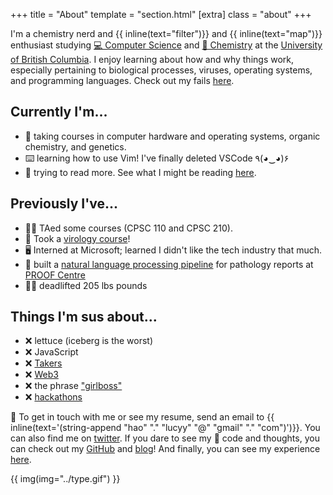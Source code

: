 +++
title = "About"
template = "section.html"
[extra]
class = "about"
+++

I'm a chemistry nerd and {{ inline(text="filter")}} and {{ inline(text="map")}} enthusiast studying [💻 Computer Science](https://www.cs.ubc.ca/) and [🧪 Chemistry](https://www.chem.ubc.ca/) at the [University of British Columbia](https://www.ubc.ca/). I enjoy learning about how and why things work, especially pertaining to biological processes, viruses, operating systems, and programming languages. Check out my fails [here](@/failures/_index.md).

## Currently I'm...
- 🎒 taking courses in computer hardware and operating systems, organic chemistry, and genetics.
- ⌨️  learning how to use Vim! I've finally deleted VSCode	٩(◕‿◕)۶
- 📄 trying to read more. See what I might be reading [here](https://curius.app/lucy2).

## Previously I've...
- 👋🏻 TAed some courses (CPSC 110 and CPSC 210).
- 🦠 Took a [virology course](/school/micb306)!
- 🖥️ Interned at Microsoft; learned I didn't like the tech industry that much.
- 🏥 built a [natural language processing pipeline](https://www.medrxiv.org/content/10.1101/2021.05.04.21256134v1") for pathology reports at [PROOF Centre](https://www.proofcentre.ca/)
- 🏋️‍♀️ deadlifted 205 lbs pounds

## Things I'm sus about...
- ❌ lettuce (iceberg is the worst)
- ❌ JavaScript
- ❌ [Takers](https://www.ted.com/talks/adam_grant_are_you_a_giver_or_a_taker)
- ❌ [Web3](https://curius.app/lucy2/blockchain)
- ❌ the phrase ["girlboss"](https://www.refinery29.com/en-gb/2020/01/9044921/girlboss-culture-women-work)
- ❌ [hackathons](/blog/hackathons)

💖 To get in touch with me or see my resume, send an email to {{ inline(text='(string-append "hao" "." "lucyy" "@" "gmail" "." "com")')}}. You can also find me on [twitter](https://twitter.com/hoalycu). If you dare to see my 🍝 code and thoughts, you can check out my [GitHub](https://github.com/lhao03) and [blog](/blog)! And finally, you can see my experience [here](/experience).

{{ img(img="../type.gif") }}
